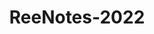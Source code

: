 ﻿---
title: ReeNotes-2022
type: docs
weight: 8
url: /tr/net/release-notes-2022/
description: T2022'de yayınlanan Aspose.3D notlarını yayınladı.
---
